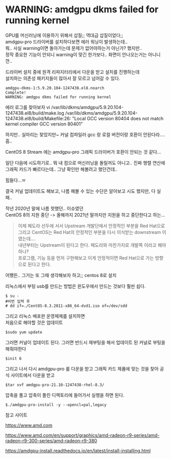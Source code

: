 # WARNING: amdgpu dkms failed for running kernel

GPU를 머신러닝에 이용하기 위해서 삽질;; 역대급 삽질이었다;;    
amdgpu-pro 드라이버를 설치하다보면 에러 워닝이 발생하는데..   
뭐.. 사실 warning이면 돌아가는데 문제가 없어야하는거 아닌가? 했지만..  
정작 중요한 기능이 안되니 warning이 맞긴 한가보다.. 화면이 안나오는거는 아니니깐..  

드라이버 설치 중에 원격 리파지터리에서 다운을 받고 설치를 진행하는데   
설치하는 의존성 패키지들이 많아서 잘 모르고 넘어갈 수 있다.  

```
amdgpu-dkms-1:5.9.20.104-1247438.el8.noarch
Complete!
WARNING: amdgpu dkms failed for running kernel
```


에러 로그를 찾아보자
vi /var/lib/dkms/amdgpu/5.9.20.104-1247438.el8/build/make.log
  /var/lib/dkms/amdgpu/5.9.20.104-1247438.el8/build/Makefile:26: "Local GCC version 80404 does not match kernel compiler GCC version 80401"

하지만.. 실마리는 찾았지만~
커널 컴파일러 gcc 랑 로컬 버전이랑 호환이 안된다라....흠..

CentOS 8 Stream 에는 amdgpu-pro 그래픽 드라이버가 호환이 안되는 것 같다...

일단 다음에 시도하기로.. 
뭐 내 컴으로 머신러닝을 돌릴꺼도 아니고.. 
진짜 행렬 연산에 그래픽 카드가 빠르다는데.. 그냥 확인만 해볼려고 했던건데..

힘들다...ㅠ

결국 커널 업데이트도 해보고, 나름 해볼 수 있는 수단은 알아보고 시도 했지만, 다 실패..

작년 2020년 말에 나름 핫했던.. 이슈였던  
CentOS 8의 지원 중단 -> 올해까지 2021년 말까지만 지원을 하고 중단한다고 하는...  

> 이제 페도라 선두에 서서 Upstream 개발단에서 안정적인 부분을 Red Hat으로   
그리고 CentOS는 Red Hat의 안정적인 부분을 다시 이식받는 downstream 이였는데....  
내년부터는 Upstream이 된다고 한다. 페도라와 마찬가지로 개발쪽 이라고 해야하나?   
프로그램, 기능 등을 먼저 구현해보고 이게 안정적이면 Red Hat으로 가는 방향으로 된다고 한다.
 
어쨌든.. 그거는 또 그때 생각해보자 하고;; centos 8로 설치

리눅스에서 부팅 usb를 만드는 방법은 윈도우에서 만드는 것보다 훨씬 쉽다.
```shell
$ su -
#비번 입력 후 
# dd if=./CentOS-8.3.2011-x86_64-dvd1.iso of=/dev/sdd
```

그리고 리눅스 배포판 운영체제를 설치하면   
처음으로 해야할 것은 업데이트 

```shell
$sudo yum update
```
그러면 커널이 업데이트 된다.
그러면 반드시 재부팅을 해서 업데이트 된 커널로 부팅을 해줘야한다 

```shell
$init 6
```

그리고 나서 다시 amdgpu-pro 를 다운을 받고 
그래픽 카드 제품에 맞는 것을 찾아 공식 사이트에서 다운을 받고   
```shell
$tar xvf amdgpu-pro-21.10-1247438-rhel-8.3/
```

압축을 풀고 압축이 풀린 디렉토리에 들어가서 실행을 하면 된다.

```shell
$./amdgpu-pro-install -y --opencl=pal,legacy
```

참고 사이트   

https://www.amd.com

https://www.amd.com/en/support/graphics/amd-radeon-r9-series/amd-radeon-r9-300-series/amd-radeon-r9-380  

https://amdgpu-install.readthedocs.io/en/latest/install-installing.html